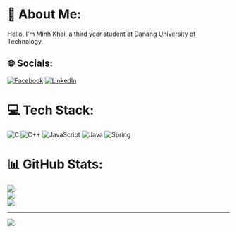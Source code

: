 # 💫 About Me:

Hello, I'm Minh Khai, a third year student at Danang University of Technology.

                  

## 🌐 Socials:
[![Facebook](https://img.shields.io/badge/Facebook-%231877F2.svg?logo=Facebook&logoColor=white)](https://www.facebook.com/minhkhai.le.58511) [![LinkedIn](https://img.shields.io/badge/LinkedIn-%230077B5.svg?logo=linkedin&logoColor=white)](linkedin.com/in/minh-khai-lê-70a6122bb) 

# 💻 Tech Stack:
![C](https://img.shields.io/badge/c-%2300599C.svg?style=for-the-badge&logo=c&logoColor=white) ![C++](https://img.shields.io/badge/c++-%2300599C.svg?style=for-the-badge&logo=c%2B%2B&logoColor=white) ![JavaScript](https://img.shields.io/badge/javascript-%23323330.svg?style=for-the-badge&logo=javascript&logoColor=%23F7DF1E) ![Java](https://img.shields.io/badge/java-%23ED8B00.svg?style=for-the-badge&logo=openjdk&logoColor=white) ![Spring](https://img.shields.io/badge/spring-%236DB33F.svg?style=for-the-badge&logo=spring&logoColor=white)
# 📊 GitHub Stats:
![](https://github-readme-stats.vercel.app/api?username=leminhkhai345&theme=dark&hide_border=false&include_all_commits=false&count_private=false)<br/>
![](https://nirzak-streak-stats.vercel.app/?user=leminhkhai345&theme=dark&hide_border=false)<br/>
![](https://github-readme-stats.vercel.app/api/top-langs/?username=leminhkhai345&theme=dark&hide_border=false&include_all_commits=false&count_private=false&layout=compact)

---
[![](https://visitcount.itsvg.in/api?id=leminhkhai345&icon=0&color=0)](https://visitcount.itsvg.in)

<!-- Proudly created with GPRM ( https://gprm.itsvg.in ) -->
